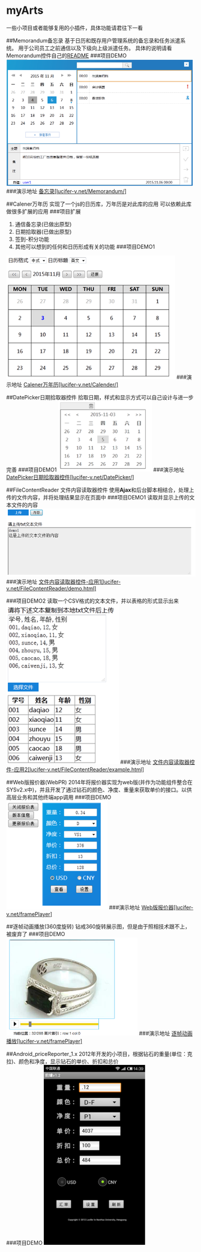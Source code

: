 # myArts
一些小项目或者能够复用的小插件，具体功能请君往下一看

##Memorandum备忘录
基于日历和既存用户管理系统的备忘录和任务派遣系统。
用于公司员工之前通信以及下级向上级派遣任务。
具体的说明请看Memorandum控件自己的<a href="https://github.com/lucifer-v/myArts/tree/master/Memorandum">README</a>
###项目DEMO
<img src="images/Memorandum_demo.png" width="500"/>
###演示地址
<a href="http://lucifer-v.net/Memorandum/" target="_blank">备忘录[lucifer-v.net/Memorandum/]</a>

##Calener万年历
实现了一个js的日历库，万年历是对此库的应用
可以依赖此库做很多扩展的应用
###项目扩展
1. 通信备忘录(已做出原型)  
2. 日期拾取器(已做出原型)
2. 签到-积分功能
3. 其他可以想到的任何和日历形成有关的功能
###项目DEMO1
<img src="images/calender_demo.png" width="450" />
###演示地址
<a href="http://lucifer-v.net/Calender/" target="_blank">Calener万年历[lucifer-v.net/Calender/]</a>

##DatePicker日期拾取器控件
拾取日期，样式和显示方式可以自己设计与进一步完善
###项目DEMO1
<img src="images/datePicker_demo.png" width="250" />
###演示地址
<a href="http://lucifer-v.net/DatePicker/" target="_blank">DatePicker日期拾取器控件[lucifer-v.net/DatePicker/]</a>

##FileContentReader
文件内容读取器控件
使用<b>Ajax</b>和后台脚本相结合，处理上传的文件内容，并将处理结果显示在页面中
###项目DEMO1
读取并显示上传的文本文件的内容  
<img src="images/FCReader_demo1.png" width="550" />
###演示地址
<a href="http://lucifer-v.net/FileContentReader/demo.html" target="_blank">文件内容读取器控件-应用1[lucifer-v.net/FileContentReader/demo.html]</a>

###项目DEMO2
读取一个CSV格式的文本文件，并以表格的形式显示出来  
<img src="images/FCReader_demo2.png" width="300" />
###演示地址
<a href="http://lucifer-v.net/FileContentReader/example.html" target="_blank">文件内容读取器控件-应用2[lucifer-v.net/FileContentReader/example.html]</a>

##Web版报价器(WebPR)
2014年将报价器实现为web版(并作为功能组件整合在SYSv2.x中)，并且开发了通过钻石的颜色、净度、重量来获取单价的接口。以供高层业务和其他终端app调用
###项目DEMO
<img src="images/webPriceReporter.png" width="270"/>
###演示地址
<a href="http://lucifer-v.net/WebPR" target="_blank">Web版报价器[lucifer-v.net/framePlayer]</a>

##逐帧动画播放(360度旋转)
钻戒360旋转展示图，但是由于照相技术跟不上，被废弃了
###项目DEMO
<img src="images/framePlayer_demo.png" width="350">
###演示地址
<a href="http://lucifer-v.net/framePlayer" target="_blank">逐帧动画播放[lucifer-v.net/framePlayer]</a>

##Android_priceReporter_1.x
2012年开发的小项目，根据钻石的重量(单位：克拉)、颜色和净度，显示钻石的单价、折扣和总价  
###项目DEMO
<img src="images/priceReporter_v1_2.png" width="270"/>
